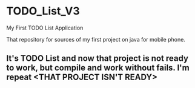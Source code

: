 # TODO_List_V3
My First TODO List Application

That repository for sources of my first project on java for mobile phone.

It's TODO List and now that project is not ready to work, but compile and work without fails.
I'm repeat <THAT PROJECT ISN'T READY>
---
